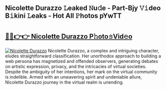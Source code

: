 ## Nicolette Durazzo 𝙻eaked 𝙽u𝚍e - Part-Bjy 𝚅𝚒deo B𝚒kini 𝙻eaks - Hot All 𝙿hotos pYwTT

# <h2><a href="http://ld2xucr.urlbe.top/?page=Nicolette+Durazzo">🔗🔗👉👉 Nicolette Durazzo P𝚑oto𝚜Vid𝚎o</a></h2>

[![Nicolette Durazzo](https://i.imgur.com/eBuTRDB.gif)](http://ld2xucr.urlbe.top/?page=Nicolette+Durazzo)
Nicolette Durazzo, a complex and intriguing character, eludes straightforward classification. Her unorthodox approach to building a web persona has magnetized and offended observers, generating debates on artistic expression, privacy, and the intricacies of virtual societies. Despite the ambiguity of her intentions, her mark on the virtual community is indelible. Armed with an unwavering spirit and undeniable allure, Nicolette Durazzo journey in the virtual realm is unending.
